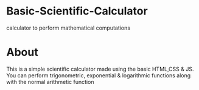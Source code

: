 # Basic-Scientific-Calculator
calculator to perform mathematical computations
# About
This is a simple scientific calculator made using the basic HTML,CSS & JS.
You can perform trigonometric, exponential & logarithmic functions along with the normal arithmetic function
